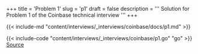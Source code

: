 +++
title = 'Problem 1'
slug = 'p1'
draft = false
description =  '''
Solution for Problem 1 of the Coinbase technical interview
'''
+++

{{< include-md "content/interviews/_interviews/coinbase/docs/p1.md" >}}

{{< include-code "content/interviews/_interviews/coinbase/p1.go" "go" >}}
[Source](https://github.com/grind-rip/interviews/blob/master/coinbase/p1.go)
